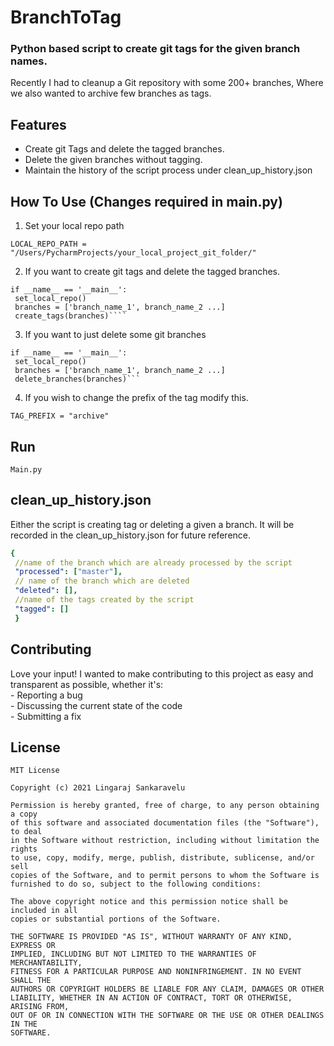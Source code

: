 # BranchToTag  
### Python based script to create git tags for the given branch names.   
Recently I had to cleanup a Git repository with some 200+ branches, Where we also wanted to archive few branches as tags.   
  
## Features  
   - Create git Tags and delete the tagged branches.  
   - Delete the given branches without tagging.   
   - Maintain the history of the script process under clean_up_history.json  
  
## How To Use (Changes required in main.py)  

1. Set your local repo path  
```  
LOCAL_REPO_PATH = "/Users/PycharmProjects/your_local_project_git_folder/"  
```  

2. If you want to create git tags and delete the tagged branches.   

```  
if __name__ == '__main__':  
 set_local_repo() 
 branches = ['branch_name_1', branch_name_2 ...] 
 create_tags(branches)````  
```

 3. If you want to just delete some git branches  

```
if __name__ == '__main__':  
 set_local_repo() 
 branches = ['branch_name_1', branch_name_2 ...] 
 delete_branches(branches)```  
```  

4. If you wish to change the prefix of the tag modify this. 

```
TAG_PREFIX = "archive"
```

## Run   
    Main.py  
  
## clean_up_history.json  
Either the script is creating tag or deleting a given a branch. It will be recorded in the clean_up_history.json for future reference.   
```yaml  
{  
 //name of the branch which are already processed by the script  
 "processed": ["master"],  
 // name of the branch which are deleted 
 "deleted": [], 
 //name of the tags created by the script 
 "tagged": []
 }  
```  
  
## Contributing   
 Love your input! I wanted to make contributing to this project as easy and transparent as possible, whether it's:  
    - Reporting a bug  
    - Discussing the current state of the code  
    - Submitting a fix  
  
## License  
```  
MIT License  
  
Copyright (c) 2021 Lingaraj Sankaravelu  
  
Permission is hereby granted, free of charge, to any person obtaining a copy  
of this software and associated documentation files (the "Software"), to deal  
in the Software without restriction, including without limitation the rights  
to use, copy, modify, merge, publish, distribute, sublicense, and/or sell  
copies of the Software, and to permit persons to whom the Software is  
furnished to do so, subject to the following conditions:  
  
The above copyright notice and this permission notice shall be included in all  
copies or substantial portions of the Software.  
  
THE SOFTWARE IS PROVIDED "AS IS", WITHOUT WARRANTY OF ANY KIND, EXPRESS OR  
IMPLIED, INCLUDING BUT NOT LIMITED TO THE WARRANTIES OF MERCHANTABILITY,  
FITNESS FOR A PARTICULAR PURPOSE AND NONINFRINGEMENT. IN NO EVENT SHALL THE  
AUTHORS OR COPYRIGHT HOLDERS BE LIABLE FOR ANY CLAIM, DAMAGES OR OTHER  
LIABILITY, WHETHER IN AN ACTION OF CONTRACT, TORT OR OTHERWISE, ARISING FROM,  
OUT OF OR IN CONNECTION WITH THE SOFTWARE OR THE USE OR OTHER DEALINGS IN THE  
SOFTWARE.  
```